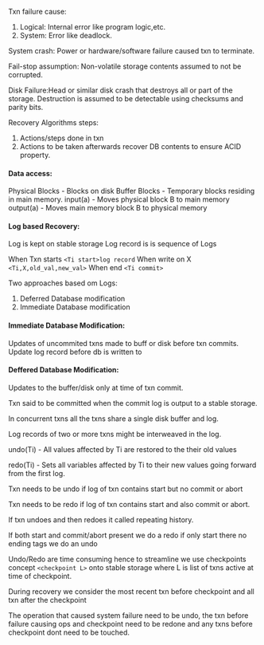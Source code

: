 Txn failure cause:
1. Logical: Internal error like program logic,etc.
2. System: Error like deadlock.

System crash: Power or hardware/software failure caused txn to terminate.

Fail-stop assumption: Non-volatile storage contents assumed to not be corrupted.

Disk Failure:Head or similar disk crash that destroys all or part of the storage. Destruction is assumed to be detectable using checksums and parity bits.


Recovery Algorithms steps:
1. Actions/steps done in txn
2. Actions to be taken afterwards recover DB contents to ensure ACID property.

#### Data access:
Physical Blocks - Blocks on disk
Buffer Blocks - Temporary blocks residing in main memory.
input(a) - Moves physical block B to main memory
output(a) - Moves main memory block B to physical memory


#### Log based Recovery:
Log is kept on stable storage
Log record is is sequence of Logs

When Txn starts `<Ti start>log record`
When write on X `<Ti,X,old_val,new_val>`
When end `<Ti commit>`

Two approaches based om Logs:
1. Deferred Database modification
2. Immediate Database modification

#### Immediate Database Modification:
Updates of uncommited txns made to buff or disk before txn commits.
Update log record before db is written to 

#### Deffered Database Modification:
Updates to the buffer/disk only at time of txn commit.

Txn said to be committed when the commit log is output to a stable storage.

In concurrent txns all the txns share a single disk buffer and log.

Log records of two or more txns might be interweaved in the log.

undo(Ti) - All values affected by Ti are restored to the their old values
 
redo(Ti) - Sets all variables affected by Ti to their new values going forward from the first log.

Txn needs to be undo if log of txn contains start but no commit or abort

Txn needs to be redo if log of txn contains start and also commit or abort.

If txn undoes and then redoes it called repeating history.

If both start and commit/abort present we do a redo
if only start there no ending tags we do an undo

Undo/Redo are time consuming hence to streamline we use checkpoints concept `<checkpoint L>` onto stable storage where L is list of txns active at time of checkpoint.

During recovery we consider the most recent txn before checkpoint and all txn after the checkpoint 

The operation that caused system failure need to be undo, the txn before failure causing ops and checkpoint need to be redone and any txns before checkpoint dont need to be touched.








